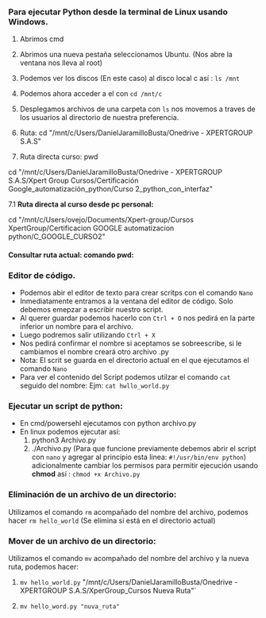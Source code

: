 ### Para ejecutar Python desde la terminal de Linux usando Windows. 

1. Abrimos cmd
2. Abrimos una nueva pestaña seleccionamos Ubuntu. (Nos abre la ventana nos lleva al root)
3. Podemos ver los discos (En este caso) al disco local c así : `ls /mnt`
4. Podemos ahora acceder a el con `cd /mnt/c`
5. Desplegamos archivos de una carpeta con `ls` nos movemos a traves de los usuarios al directorio de nuestra preferencia. 

6. Ruta:  cd "/mnt/c/Users/DanielJaramilloBusta/Onedrive - XPERTGROUP S.A.S"

7. Ruta directa curso: pwd

cd "/mnt/c/Users/DanielJaramilloBusta/Onedrive - XPERTGROUP S.A.S/Xpert Group Cursos/Certificación Google_automatización_python/Curso 2_python_con_interfaz"

7.1 **Ruta directa al curso desde pc personal:**

cd "/mnt/c/Users/ovejo/Documents/Xpert-group/Cursos XpertGroup/Certificacion GOOGLE automatizacion python/C_GOOGLE_CURSO2"

#### Consultar ruta actual: comando pwd:


### Editor de código. 
- Podemos abir el editor de texto para crear scritps con el comando `Nano` 
- Inmediatamente entramos a la ventana del editor de código. Solo debemos emepzar a escribir nuestro script. 
- Al querer guardar podemos hacerlo con `Ctrl + O` nos pedirá en la parte inferior un nombre para el archivo. 
- Luego podremos salir utilizando `Ctrl + X`
- Nos pedirá confirmar el nombre si aceptamos se sobreescribe, si le cambiamos el nombre creará otro archivo .py
- Nota: El scrit se guarda en el directorio actual en el que ejecutamos el comando `Nano`
- Para ver el contenido del Script podemos utilzar el comando `cat` seguido del nombre: Ejm: `cat hwllo_world.py`

### Ejecutar un script de python:
- En cmd/powersehl ejecutamos con python archivo.py 
- En linux podemos ejecutar así: 
    1.  python3 Archivo.py
    2. ./Archivo.py (Para que funcione previamente debemos abrir el script con `nano` y agregar al principio esta linea: `#!/usr/bin/env python`) adicionalmente cambiar los permisos para permitir ejecución usando **chmod** así : `chmod +x Archivo.py`



### Eliminación de un archivo de un directorio: 
Utilizamos el comando `rm` acompañado del nombre del archivo, podemos hacer `rm hello_world` (Se elimina si está en el directorio actual)

### Mover de un archivo de un directorio: 
Utilizamos el comando `mv` acompañado del nombre del archivo y la nueva ruta, podemos hacer:
 1. `mv hello_world.py` "/mnt/c/Users/DanielJaramilloBusta/Onedrive - XPERTGROUP S.A.S/XperGroup_Cursos Nueva Ruta"`

 2. `mv hello_word.py "nuva_ruta"`